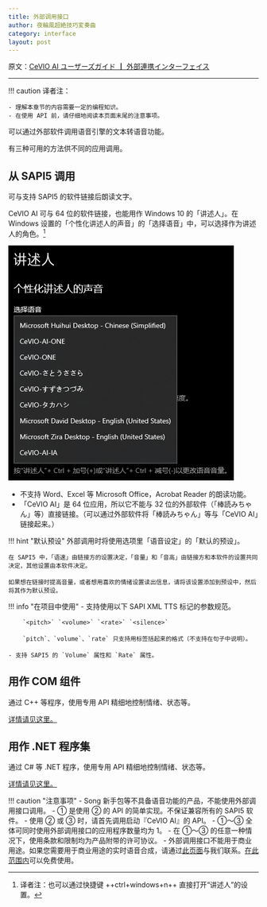 ```yaml
---
title: 外部调用接口
author: 夜輪風超絶技巧変奏曲
category: interface
layout: post
---
```

原文：[CeVIO AI ユーザーズガイド ┃ 外部連携インターフェイス](https://cevio.jp/guide/cevio_ai/interface/)

---

!!! caution
    译者注：
    
    - 理解本章节的内容需要一定的编程知识。
    - 在使用 API 前，请仔细地阅读本页面末尾的注意事项。

可以通过外部软件调用语音引擎的文本转语音功能。

有三种可用的方法供不同的应用调用。

## 从 SAPI5 调用

可与支持 SAPI5 的软件链接后朗读文字。

CeVIO AI 可与 64 位的软件链接，也能用作 Windows 10 的「讲述人」。在 Windows 设置的「个性化讲述人的声音」的「选择语音」中，可以选择作为讲述人的角色。[^1]

![select narrator](images/8.1.1.png)

- 不支持 Word、Excel 等 Microsoft Office，Acrobat Reader 的朗读功能。
- 「CeVIO AI」是 64 位应用，所以它不能与 32 位的外部软件（「棒読みちゃん」等）直接链接。（可以通过外部软件将「棒読みちゃん」等与「CeVIO AI」链接起来。）

!!! hint "默认预设"
    外部调用时将使用选项里「语音设定」的「默认的预设」。

    在 SAPI5 中，「语速」由链接方的设置决定，「音量」和「音高」由链接方和本软件的设置共同决定，其他设置由本软件决定。

    如果想在链接时提高音量，或者想用喜欢的情绪设置读出信息，请将该设置添加到预设中，然后将其作为默认预设。

!!! info "在项目中使用"
    - 支持使用以下 SAPI XML TTS 标记的参数规范。
      
        `<pitch>` `<volume>` `<rate>` `<silence>`

        `pitch`、`volume`、`rate` 只支持用标签括起来的格式（不支持在句子中说明）。

    - 支持 SAPI5 的 `Volume` 属性和 `Rate` 属性。

## 用作 COM 组件

通过 C++ 等程序，使用专用 API 精细地控制情绪、状态等。

[详情请见这里。](com.md)

## 用作 .NET 程序集

通过 C# 等 .NET 程序，使用专用 API 精细地控制情绪、状态等。

[详情请见这里。](dotnet.md)

!!! caution "注意事项"
    - Song 新手包等不具备语音功能的产品，不能使用外部调用接口调用。
    - ① 是使用 ② 的 API 的简单实现。不保证兼容所有的 SAPI5 软件。
    - 使用 ② 或 ③ 时，请首先调用启动『CeVIO AI』的 API。
    - ①～③ 全体可同时使用外部调用接口的应用程序数量均为 1。
    - 在 ①～③ 的任意一种情况下，使用条款和限制均为产品附带的许可协议。
        - 外部调用接口不能用于商业用途。如果您需要用于商业用途的实时语音合成，请通过[此页面](http://cevio.jp/contact_others/)与我们联系。[在此范围内](http://cevio.jp/commercial/)可以免费使用。

[^1]: 译者注：也可以通过快捷键 ++ctrl+windows+n++ 直接打开“讲述人”的设置。
